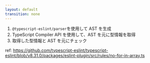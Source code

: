 ```yaml
---
layout: default
transition: none
---
```


<style scoped>
.slidev-vclick-hidden {
  display: none;
}
</style>

<section-title title="型情報 Lint ルールの仕組み" />

<div class="_bullet my-10">

1. `@typescript-eslint/parser`を使用して AST を生成
2. TypeScript Compiler API を使用して、AST を元に型情報を取得
3. 取得した型情報と AST を元にチェック

</div>

ref: https://github.com/typescript-eslint/typescript-eslint/blob/v8.31.0/packages/eslint-plugin/src/rules/no-for-in-array.ts

<!-- 
このようになります。

かなりざっくりですが、typescript-eslint/parser を使用して TypeScript コードを parse し、AST を生成すると、TypeScript Compiler API を使用して、その AST の型情報を取得します。  
そして、取得した型情報と AST を元にリンティングを行うといった感じです。  

この仕組みの都合上、型情報を使用したリンティングの速度は、型チェックの速度とほぼ同じまで落ちてしまうという代償を伴いますが、より強力なリンティングを行うことが可能になります。

紹介した no-for-in-array というルールは比較的小規模のコードで実装されているので、実際のコードなどもみてみると面白いと思います。

(V)

型情報 Lint ルールの概要についてお話ししたところで、実際にルールの開発について触れていきます
-->

